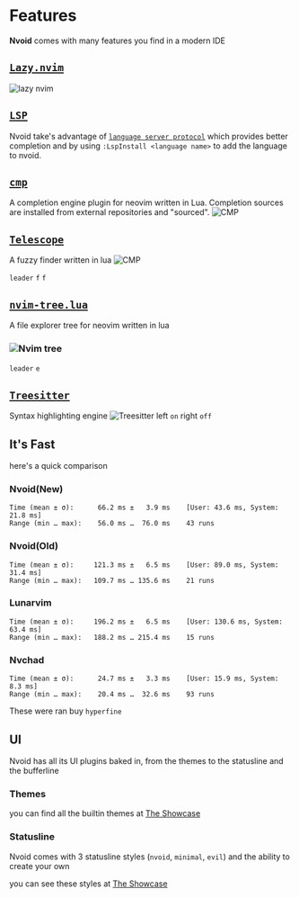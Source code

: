 # Features

**Nvoid** comes with many features you find in a modern IDE

## [`Lazy.nvim`](https://github.com/folke/lazy.nvim)

![lazy nvim](/img/lazy.png)

## [`LSP`](https://github.com/neovim/nvim-lspconfig)

Nvoid take's advantage of [`language server protocol`](https://microsoft.github.io/language-server-protocol/) which provides better completion and by using `:LspInstall <language name>` to add the language to nvoid.

## [`cmp`](https://github.com/hrsh7th/nvim-cmp)

A completion engine plugin for neovim written in Lua. Completion sources are installed from external repositories and "sourced".
![CMP](/img/preview/cmp.png)

## [`Telescope`](https://github.com/nvim-telescope/telescope.nvim)

A fuzzy finder written in lua
![CMP](/img/preview/telescope.png)

`leader` `f` `f`

## [`nvim-tree.lua`](https://github.com/kyazdani42/nvim-tree.lua)

A file explorer tree for neovim written in lua
<h3 align="left">

![Nvim tree](/img/nvim-tree.png)

</h3>

`leader` `e`

## [`Treesitter`](https://github.com/nvim-treesitter/nvim-treesitter)

Syntax highlighting engine
![Treesitter](/img/treesitter.png)
left `on` right `off`


## It's Fast
here's a quick comparison
### Nvoid(New)
```
Time (mean ± σ):      66.2 ms ±   3.9 ms    [User: 43.6 ms, System: 21.8 ms]
Range (min … max):    56.0 ms …  76.0 ms    43 runs
```
### Nvoid(Old)
```
Time (mean ± σ):     121.3 ms ±   6.5 ms    [User: 89.0 ms, System: 31.4 ms]
Range (min … max):   109.7 ms … 135.6 ms    21 runs
```
### Lunarvim
```
Time (mean ± σ):     196.2 ms ±   6.5 ms    [User: 130.6 ms, System: 63.4 ms]
Range (min … max):   188.2 ms … 215.4 ms    15 runs
```
### Nvchad
```
Time (mean ± σ):      24.7 ms ±   3.3 ms    [User: 15.9 ms, System: 8.3 ms]
Range (min … max):    20.4 ms …  32.6 ms    93 runs
```
These were ran buy `hyperfine`

## UI

Nvoid has all its UI plugins baked in, from the themes to the statusline and the bufferline


### Themes
you can find all the builtin themes at [The Showcase](/docs/showcase#themes)

### Statusline

Nvoid comes with 3 statusline styles (`nvoid`, `minimal`, `evil`) and the ability to create your own

you can see these styles at [The Showcase](/docs/showcase#statuslines)
